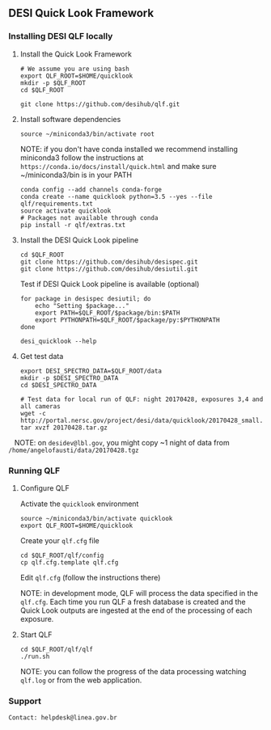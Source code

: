 ## DESI Quick Look Framework

### Installing DESI QLF locally

1. Install the Quick Look Framework 

    ```
    # We assume you are using bash
    export QLF_ROOT=$HOME/quicklook
    mkdir -p $QLF_ROOT
    cd $QLF_ROOT
   
    git clone https://github.com/desihub/qlf.git
    ```

2. Install software dependencies

    ```
    source ~/miniconda3/bin/activate root
    ```
    
    NOTE: if you don't have conda installed we recommend installing miniconda3 follow the instructions at `https://conda.io/docs/install/quick.html` and make sure ~/miniconda3/bin is in your PATH
   
    ```
    conda config --add channels conda-forge
    conda create --name quicklook python=3.5 --yes --file qlf/requirements.txt
    source activate quicklook
    # Packages not available through conda
    pip install -r qlf/extras.txt
    ```

3. Install the DESI Quick Look pipeline 

    ```
    cd $QLF_ROOT
    git clone https://github.com/desihub/desispec.git
    git clone https://github.com/desihub/desiutil.git
    ```
  
    Test if DESI Quick Look pipeline is available (optional)
    ```
    for package in desispec desiutil; do
        echo "Setting $package..."
        export PATH=$QLF_ROOT/$package/bin:$PATH
        export PYTHONPATH=$QLF_ROOT/$package/py:$PYTHONPATH
    done
    
    desi_quicklook --help
    ```

4. Get test data

    ```
    export DESI_SPECTRO_DATA=$QLF_ROOT/data
    mkdir -p $DESI_SPECTRO_DATA
    cd $DESI_SPECTRO_DATA
    
    # Test data for local run of QLF: night 20170428, exposures 3,4 and all cameras
    wget -c http://portal.nersc.gov/project/desi/data/quicklook/20170428_small.tar.gz
    tar xvzf 20170428.tar.gz
    ```
    
    NOTE: on `desidev@lbl.gov`, you might copy ~1 night of data from `/home/angelofausti/data/20170428.tgz`

### Running QLF 

1. Configure QLF 

    Activate the `quicklook` environment
    
    ```
    source ~/miniconda3/bin/activate quicklook
    export QLF_ROOT=$HOME/quicklook
    ```
    
    Create your `qlf.cfg` file

    ```
    cd $QLF_ROOT/qlf/config
    cp qlf.cfg.template qlf.cfg
    
    ```
    
    Edit `qlf.cfg` (follow the instructions there)
    
    NOTE: in development mode, QLF will process the data specified in the `qlf.cfg`. 
    Each time you run QLF a fresh database is created and the Quick Look outputs are ingested at the end of the processing of each exposure. 

2. Start QLF  

    ```
    cd $QLF_ROOT/qlf/qlf
    ./run.sh
    ```
    
    NOTE: you can follow the progress of the data processing watching `qlf.log` or from the web application.

### Support


    Contact: helpdesk@linea.gov.br
    

